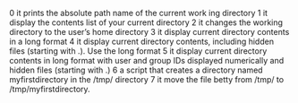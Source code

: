 0 it prints the absolute path name of the current work	ing directory
1 it display the contents list of your current directory
2 it changes the working directory to the user’s home directory
3 it display current directory contents in a long format
4 it display current directory contents, including hidden files (starting with .). Use the long format
5 it display current directory contents in long format
with user and group IDs displayed numerically and hidden files (starting with .)
6 a script that creates a directory named myfirstdirectory in the /tmp/ directory
7 it move the file betty from /tmp/ to /tmp/myfirstdirectory.
